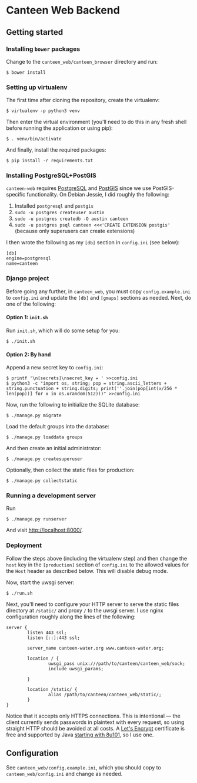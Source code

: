 Canteen Web Backend
===================

Getting started
---------------

### Installing `bower` packages

Change to the `canteen_web/canteen_browser` directory and run:

    $ bower install

### Setting up virtualenv

The first time after cloning the repository, create the virtualenv:

    $ virtualenv -p python3 venv

Then enter the virtual environment (you'll need to do this in any fresh
shell before running the application or using pip):

    $ . venv/bin/activate

And finally, install the required packages:

    $ pip install -r requirements.txt

### Installing PostgreSQL+PostGIS

`canteen-web` requires [PostgreSQL][3] and [PostGIS][4] since we use
PostGIS-specific functionality. On Debian Jessie, I did roughly the following:

 1. Installed `postgresql` and `postgis`
 2. `sudo -u postgres createuser austin`
 3. `sudo -u postgres createdb -O austin canteen`
 4. `sudo -u postgres psql canteen <<<'CREATE EXTENSION postgis'` (because only superusers can create extensions)

I then wrote the following as my `[db]` section in `config.ini` (see below):

    [db]
    engine=postgresql
    name=canteen

### Django project

Before going any further, in `canteen_web`, you must copy `config.example.ini`
to `config.ini` and update the `[db]` and `[gmaps]` sections as needed. Next,
do one of the following:

#### Option 1: `init.sh`

Run `init.sh`, which will do some setup for you:

    $ ./init.sh

#### Option 2: By hand

Append a new secret key to `config.ini`:

    $ printf '\n[secrets]\nsecret_key = ' >>config.ini
    $ python3 -c "import os, string; pop = string.ascii_letters + string.punctuation + string.digits; print(''.join(pop[int(x/256 * len(pop))] for x in os.urandom(512)))" >>config.ini

Now, run the following to initialize the SQLite database:

    $ ./manage.py migrate

Load the default groups into the database:

    $ ./manage.py loaddata groups

And then create an initial administrator:

    $ ./manage.py createsuperuser

Optionally, then collect the static files for production:

    $ ./manage.py collectstatic

### Running a development server

Run

    $ ./manage.py runserver

And visit <http://localhost:8000/>.

### Deployment

Follow the steps above (including the virtualenv step) and then change
the `host` key in the `[production]` section of `config.ini` to the
allowed values for the `Host` header as described below. This will
disable debug mode.

Now, start the uwsgi server:

    $ ./run.sh

Next, you'll need to configure your HTTP server to serve the static
files directory at `/static/` and proxy `/` to the uwsgi server. I use
nginx configuration roughly along the lines of the following:

    server {
            listen 443 ssl;
            listen [::]:443 ssl;

            server_name canteen-water.org www.canteen-water.org;

            location / {
                    uwsgi_pass unix:///path/to/canteen/canteen_web/sock;
                    include uwsgi_params;

            }

            location /static/ {
                    alias /path/to/canteen/canteen_web/static/;
            }
    }

Notice that it accepts only HTTPS connections. This is intentional — the
client currently sends passwords in plaintext with every request, so
using straight HTTP should be avoided at all costs. A [Let's Encrypt][1]
certificate is free and supported by Java [starting with 8u101][2], so I
use one.

Configuration
-------------

See `canteen_web/config.example.ini`, which you should copy to
`canteen_web/config.ini` and change as needed.

[1]: https://letsencrypt.org/
[2]: http://stackoverflow.com/a/34111150/321301
[3]: https://www.postgresql.org/
[4]: http://postgis.net/
